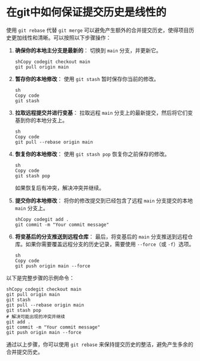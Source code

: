 # 在git中如何保证提交历史是线性的

使用 `git rebase` 代替 `git merge` 可以避免产生额外的合并提交历史，使得项目历史更加线性和清晰。可以按照以下步骤操作：

1. **确保你的本地主分支是最新的**： 切换到 `main` 分支，并更新它。

   ```
   shCopy codegit checkout main
   git pull origin main
   ```

2. **暂存你的本地修改**： 使用 `git stash` 暂时保存你当前的修改。

   ```
   sh
   Copy code
   git stash
   ```

3. **拉取远程提交并进行变基**： 拉取远程 `main` 分支上的最新提交，然后将它们变基到你的本地分支上。

   ```
   sh
   Copy code
   git pull --rebase origin main
   ```

4. **恢复你的本地修改**： 使用 `git stash pop` 恢复你之前保存的修改。

   ```
   sh
   Copy code
   git stash pop
   ```

   如果恢复后有冲突，解决冲突并继续。

5. **提交你的本地修改**： 将你的修改提交到已经包含了远程 `main` 分支提交的本地 `main` 分支上。

   ```
   shCopy codegit add .
   git commit -m "Your commit message"
   ```

6. **将变基后的分支推送到远程仓库**： 最后，将变基后的 `main` 分支推送到远程仓库。如果你需要覆盖远程分支的历史记录，需要使用 `--force`（或 `-f`）选项。

   ```
   sh
   Copy code
   git push origin main --force
   ```

以下是完整步骤的示例命令：

```
shCopy codegit checkout main
git pull origin main
git stash
git pull --rebase origin main
git stash pop
# 解决可能出现的冲突并继续
git add .
git commit -m "Your commit message"
git push origin main --force
```

通过以上步骤，你可以使用 `git rebase` 来保持提交历史的整洁，避免产生多余的合并提交历史。